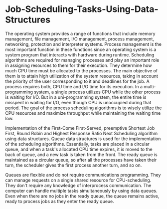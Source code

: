 # Job-Scheduling-Tasks-Using-Data-Structures
The operating system provides a range of functions that include memory management, file management, I/O management, process management, networking, protection and interpreter systems. Process management is the most important function in these functions since an operating system is a system program that interacts with hardware during runtime. Scheduling algorithms are required for managing processes and play an important role in assigning resources to them for their execution. They determine how much CPU time must be allocated to the processes. The main objective of them is to attain high utilization of the system resources, taking in account the priority of the user corresponding to it and deadlines for the job. A process requires both, CPU time and I/O time for its execution. In a multi-programming system, a single process utilizes CPU while the other process is waiting for I/O. But in a uni-programming system, the entire time is misspent in waiting for I/O, even though CPU is unoccupied during that period. The goal of the process scheduling algorithms is to wisely utilize the CPU resources and maximize throughput while maintaining the waiting time low. 


Implementation of the First-Come First-Served, preemptive Shortest Job First, Round Robin and Highest Response Ratio Next Scheduling algorithm using data structures. Queue data structures is used for the implementation of the scheduling algorithms. Essentially, tasks are placed in a circular queue, and when a task's allocated CPU time expires, it is moved to the back of queue, and a new task is taken from the front. The ready queue is maintained as a circular queue, so after all the processes have taken their turn, the scheduler gives the first process another turn, and so on.

Queues are flexible and do not require communications programming. They can manage requests on a single shared resource for CPU-scheduling. They don't require any knowledge of interprocess communication. The computer can handle multiple tasks simultaneously by using data queues. 
Even when there are no jobs in the ready queue, the queue remains active, ready to process jobs as they enter the ready queue.
